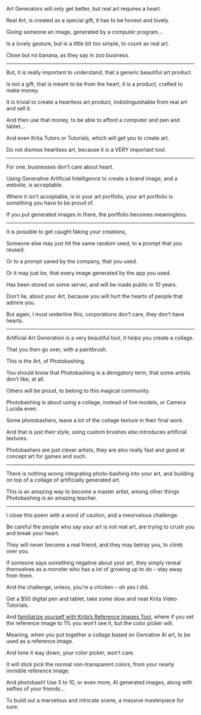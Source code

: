 Art Generators will only get better,
but real art requires a heart.

Real Art, is created as a special gift,
it has to be honest and lovely.

Giving someone an image,
generated by a computer program…

Is a lovely gesture, but is a little bit too simple,
to count as real art.

Close but no banana,
as they say in zoo business.

---

But, it is really important to understand,
that a generic beautiful art product.

Is not a gift, that is meant to be from the heart,
it is a product, crafted to make money.

It is trivial to create a heartless art product,
indistinguishable from real art and sell it.

And then use that money,
to be able to afford a computer and pen and tablet…

And even Krita Tutors or Tutorials,
which will get you to create art.

Do not dismiss heartless art,
because it is a VERY important tool.

---

For one,
businesses don’t care about heart.

Using Generative Artificial Intelligence
to create a brand image, and a website, is acceptable.

Where it isn’t acceptable, is in your art portfolio,
your art portfolio is something you have to be proud of.

If you put generated images in there,
the portfolio becomes meaningless.

---

It is possible to get caught faking your creations,

Someone else may just hit the same random seed,
to a prompt that you reused.

Or to a prompt saved by the company,
that you used.

Or it may just be,
that every image generated by the app you used.

Has been stored on some server,
and will be made public in 10 years.

Don’t lie, about your Art,
because you will hurt the hearts of people that admire you.

But again, I must underline this,
corporations don’t care, they don’t have hearts.

---

Artificial Art Generation is a very beautiful tool,
it helps you create a collage.

That you then go over,
with a paintbrush.

This is the Art,
of Photobashing.

You should know that Photobashing is a derogatory term,
that some artists don’t like, at all.

Others will be proud,
to belong to this magical community.

Photobashing is about using a collage,
instead of live models, or Camera Lucida even.

Some photobashers,
leave a lot of the collage texture in their final work.

And that is just their style,
using custom brushes also introduces artificial textures.

Photobashers are just clever artists,
they are also really fast and good at concept art for games and such.

---

There is nothing wrong integrating photo-bashing into your art,
and building on top of a collage of artificially generated art.

This is an amazing way to become a master artist,
among other things Photobashing is an amazing teacher.

---

I close this poem with a word of caution,
and a meorvelous challenge.

Be careful the people who say your art is not real art,
are trying to crush you and break your heart.

They will never become a real friend,
and they may betray you, to climb over you.

If someone says something negative about your art,
they simply reveal themselves as a monster who has a lot of growing up to do – stay away from them.

And the challenge, unless,
you’re a chicken – oh yes I did.

Get a $50 digital pen and tablet,
take some slow and neat Krita Video Tutorials.

And [familiarize yourself with Krita’s Reference Images Tool][1],
where if you set the reference image to 1% you won’t see it, but the color picker will.

Meaning, when you put together a collage based on Genrative AI art,
to be used as a reference image.

And tone it way down,
your color picker, won’t care.

It will stick pick the normal non-transparent colors,
from your nearly invisible reference image.

And photobash! Use 5 to 10, or even more, AI generated images,
along with selfies of your friends…

To build out a marvelous and intricate scene,
a massive masterpiece for sure.

[1]: https://www.youtube.com/watch?v=0uCH2z_zLmc
